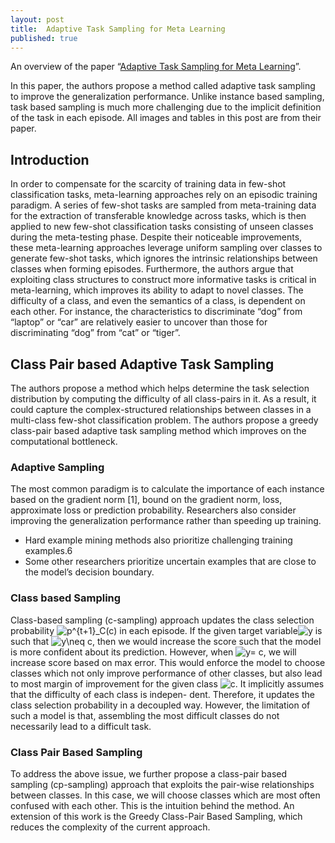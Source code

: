 ```yaml
---
layout: post
title:  Adaptive Task Sampling for Meta Learning
published: true
---
```


An overview of the paper “[Adaptive Task Sampling for Meta Learning](https://www.ecva.net/papers/eccv_2020/papers_ECCV/papers/123630732.pdf)”.
<!--break-->
In this paper, the authors propose a method called adaptive task sampling to improve the generalization performance. Unlike instance based sampling, task based sampling is much more challenging due to the implicit definition of the task in each episode. All images and tables in this post are from their paper.

## Introduction

In order to compensate for the scarcity of training data in few-shot classification tasks, meta-learning approaches rely on an episodic training paradigm. A series of few-shot tasks are sampled from meta-training data for the extraction of transferable knowledge across tasks, which is then applied to new few-shot classification tasks consisting of unseen classes during the meta-testing phase. Despite their noticeable improvements, these meta-learning approaches leverage uniform sampling over classes to generate few-shot tasks, which ignores the intrinsic relationships between classes when forming episodes. Furthermore, the authors argue that exploiting class structures to construct more informative tasks is critical in meta-learning, which improves its ability to adapt to novel classes. The difficulty of a class, and even the semantics of a class, is dependent on each other. For instance, the characteristics to discriminate “dog” from “laptop” or “car” are relatively easier to uncover than those for discriminating “dog” from “cat” or “tiger”.



## Class Pair based Adaptive Task Sampling

The authors propose a method which helps determine the task
selection distribution by computing the difficulty of all class-pairs in it. As a result, it could capture the complex-structured relationships between classes in a multi-class few-shot classification problem. The authors propose a greedy class-pair based adaptive task sampling method which improves on the computational bottleneck.

### Adaptive Sampling

The most common paradigm is to calculate the importance of each instance based on the gradient norm [1], bound on the gradient
norm, loss, approximate loss or prediction probability. Researchers also consider improving the generalization performance rather
than speeding up training.
*  Hard example mining methods also prioritize challenging training examples.6
*  Some other researchers prioritize uncertain examples that are
close to the model’s decision boundary.

### Class based Sampling

Class-based sampling (c-sampling) approach updates the class selection probability <img src="https://latex.codecogs.com/svg.latex?p^{t&plus;1}_C(c)" title="p^{t+1}_C(c)" /> in each episode.
If the given target variable<img src="https://latex.codecogs.com/svg.latex?y" title="y" /> is such that <img src="https://latex.codecogs.com/svg.latex?y\neq&space;c" title="y\neq c" />, then we would increase the score such that the model is more confident about its prediction. However, when <img src="https://latex.codecogs.com/svg.latex?y=&space;c" title="y= c" />, we will increase score based on max error. This would enforce the model to choose classes which not only improve performance of other classes, but also lead to most margin of improvement for the given class <img src="https://latex.codecogs.com/svg.latex?c" title="c" />.
It implicitly assumes that the difficulty of each class is indepen-
dent. Therefore, it updates the class selection probability in a decoupled way. However, the limitation of such a model is that, assembling the most difficult classes do not necessarily lead to a difficult task.

### Class Pair Based Sampling

To address the above issue, we further propose a class-pair based sampling (cp-sampling) approach that exploits the pair-wise relationships between classes. In this case, we will choose classes which are most often confused with each other. This is the intuition behind the method.
An extension of this work is the Greedy Class-Pair Based Sampling, which reduces the complexity of the current approach.
